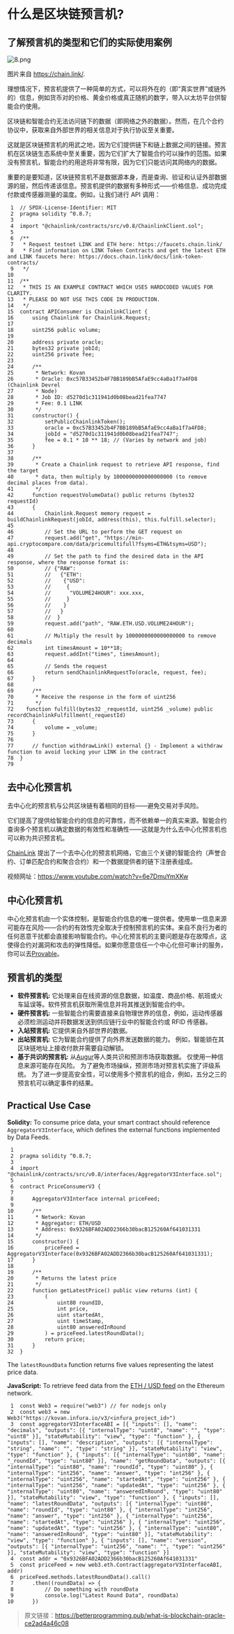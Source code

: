 # 什么是区块链预言机?

## 了解预言机的类型和它们的实际使用案例

![8.png](https://img.learnblockchain.cn/attachments/2022/03/VHgpdWbA623d82b28c97a.png)

图片来自 https://chain.link/. 

理想情况下，预言机提供了一种简单的方式，可以将外在的（即“真实世界”或链外的）信息，例如货币对的价格、黄金价格或真正随机的数字，带入以太坊平台供智能合约使用。

区块链和智能合约无法访问链下的数据（即网络之外的数据）。然而，在几个合约协议中，获取来自外部世界的相关信息对于执行协议至关重要。

这就是区块链预言机的用武之地，因为它们提供链下和链上数据之间的链接。预言机在区块链生态系统中至关重要，因为它们扩大了智能合约可以操作的范围。如果没有预言机，智能合约的用途将非常有限，因为它们只能访问其网络内的数据。

重要的是要知道，区块链预言机不是数据源本身，而是查询、验证和认证外部数据源的层，然后传递该信息。预言机提供的数据有多种形式——价格信息、成功完成付款或传感器测量的温度。例如，让我们进行 API 调用：
```
 1  // SPDX-License-Identifier: MIT
 2  pragma solidity ^0.8.7;
 3
 4  import "@chainlink/contracts/src/v0.8/ChainlinkClient.sol";
 5
 6  /**
 7   * Request testnet LINK and ETH here: https://faucets.chain.link/
 8   * Find information on LINK Token Contracts and get the latest ETH  and LINK faucets here: https://docs.chain.link/docs/link-token-contracts/
 9   */
10
11  /**
12   * THIS IS AN EXAMPLE CONTRACT WHICH USES HARDCODED VALUES FOR CLARITY.
13   * PLEASE DO NOT USE THIS CODE IN PRODUCTION.
14   */
15  contract APIConsumer is ChainlinkClient {
16      using Chainlink for Chainlink.Request;
17  
18      uint256 public volume;
19    
20      address private oracle;
21      bytes32 private jobId;
22      uint256 private fee;
23    
24      /**
25       * Network: Kovan
26       * Oracle: 0xc57B33452b4F7BB189bB5AfaE9cc4aBa1f7a4FD8 (Chainlink Devrel   
27       * Node)
28       * Job ID: d5270d1c311941d0b08bead21fea7747
29       * Fee: 0.1 LINK
30       */
31      constructor() {
32          setPublicChainlinkToken();
33          oracle = 0xc57B33452b4F7BB189bB5AfaE9cc4aBa1f7a4FD8;
34          jobId = "d5270d1c311941d0b08bead21fea7747";
35          fee = 0.1 * 10 ** 18; // (Varies by network and job)
36      }
37    
38      /**
39       * Create a Chainlink request to retrieve API response, find the target
40       * data, then multiply by 1000000000000000000 (to remove decimal places from data).
41       */
42      function requestVolumeData() public returns (bytes32 requestId) 
43      {
44          Chainlink.Request memory request = buildChainlinkRequest(jobId, address(this), this.fulfill.selector);
45        
46          // Set the URL to perform the GET request on
47          request.add("get", "https://min-api.cryptocompare.com/data/pricemultifull?fsyms=ETH&tsyms=USD");
48        
49          // Set the path to find the desired data in the API response, where the response format is:
50          // {"RAW":
51          //   {"ETH":
52          //    {"USD":
53          //     {
54          //      "VOLUME24HOUR": xxx.xxx,
55          //     }
56          //    }
57          //   }
58          //  }
59          request.add("path", "RAW.ETH.USD.VOLUME24HOUR");
60        
61          // Multiply the result by 1000000000000000000 to remove decimals
62          int timesAmount = 10**18;
63          request.addInt("times", timesAmount);
64        
65          // Sends the request
66          return sendChainlinkRequestTo(oracle, request, fee);
67      }
68     
69      /**
70       * Receive the response in the form of uint256
71       */ 
72    function fulfill(bytes32 _requestId, uint256 _volume) public recordChainlinkFulfillment(_requestId)
73      {
74          volume = _volume;
75      }
76
77      // function withdrawLink() external {} - Implement a withdraw function to avoid locking your LINK in the contract
78  }
79

```


## 去中心化预言机

去中心化的预言机与公共区块链有着相同的目标——避免交易对手风险。

它们提高了提供给智能合约的信息的可靠性，而不依赖单一的真实来源。智能合约查询多个预言机以确定数据的有效性和准确性——这就是为什么去中心化预言机也可以称为共识预言机。

[ChainLink](https://chainlinklabs.com/) 提出了一个去中心化的预言机网络，它由三个关键的智能合约（声誉合约、订单匹配合约和聚合合约）和一个数据提供者的链下注册表组成。

视频网址：https://www.youtube.com/watch?v=6e7DmuYmXKw



## 中心化预言机

中心化预言机由一个实体控制，是智能合约信息的唯一提供者。使用单一信息来源可能存在风险——合约的有效性完全取决于控制预言机的实体。来自不良行为者的任何恶意干扰都会直接影响智能合约。中心化预言机的主要问题是存在故障点，这使得合约对漏洞和攻击的弹性降低。如果你愿意信任一个中心化但可审计的服务，你可以去[Provable](https://provable.xyz/)。

## 预言机的类型

- **软件预言机:** 它处理来自在线资源的信息数据，如温度、商品价格、航班或火车延误等。软件预言机获取所需信息并将其推送到智能合约中。
- **硬件预言机:** 一些智能合约需要直接来自物理世界的信息，例如，运动传感器必须检测运动并将数据发送到供应链行业中的智能合约或 RFID 传感器。
- **入站预言机:** 它提供来自外部世界的数据。
- **出站预言机:** 它为智能合约提供了向外界发送数据的能力。 例如，智能锁在其区块链地址上接收付款并需要自动解锁。
- **基于共识的预言机:**  从[Augur](https://augur.net/)等人类共识和预测市场获取数据。 仅使用一种信息来源可能存在风险。 为了避免市场操纵，预测市场对预言机实施了评级系统。 为了进一步提高安全性，可以使用多个预言机的组合，例如，五分之三的预言机可以确定事件的结果。

## Practical Use Case

**Solidity:** To consume price data, your smart contract should reference `AggregatorV3Interface`, which defines the external functions implemented by Data Feeds.

```
 1
 2  pragma solidity ^0.8.7;
 3  
 4  import   "@chainlink/contracts/src/v0.8/interfaces/AggregatorV3Interface.sol";
 5
 6  contract PriceConsumerV3 {
 7
 8      AggregatorV3Interface internal priceFeed;
 9
10      /**
11       * Network: Kovan
12       * Aggregator: ETH/USD
13       * Address: 0x9326BFA02ADD2366b30bacB125260Af641031331
14       */
15      constructor() {
16          priceFeed = AggregatorV3Interface(0x9326BFA02ADD2366b30bacB125260Af641031331);
17      }
18
19      /**
20       * Returns the latest price
21       */
22      function getLatestPrice() public view returns (int) {
23          (
24              uint80 roundID, 
25              int price,
26              uint startedAt,
27              uint timeStamp,
28              uint80 answeredInRound
29          ) = priceFeed.latestRoundData();
30          return price;
31      }
32  }
```


The `latestRoundData` function returns five values representing the latest price data.

**JavaScript:** To retrieve feed data from the [ETH / USD feed](https://kovan.etherscan.io/address/0x9326BFA02ADD2366b30bacB125260Af641031331) on the Ethereum network.

```
 1  const Web3 = require("web3") // for nodejs only
 2  const web3 = new Web3("https://kovan.infura.io/v3/<infura_project_id>")
 3  const aggregatorV3InterfaceABI = [{ "inputs": [], "name": "decimals", "outputs": [{ "internalType": "uint8", "name": "", "type": "uint8" }], "stateMutability": "view", "type": "function" }, { "inputs": [], "name": "description", "outputs": [{ "internalType": "string", "name": "", "type": "string" }], "stateMutability": "view", "type": "function" }, { "inputs": [{ "internalType": "uint80", "name": "_roundId", "type": "uint80" }], "name": "getRoundData", "outputs": [{ "internalType": "uint80", "name": "roundId", "type": "uint80" }, { "internalType": "int256", "name": "answer", "type": "int256" }, { "internalType": "uint256", "name": "startedAt", "type": "uint256" }, { "internalType": "uint256", "name": "updatedAt", "type": "uint256" }, { "internalType": "uint80", "name": "answeredInRound", "type": "uint80" }], "stateMutability": "view", "type": "function" }, { "inputs": [], "name": "latestRoundData", "outputs": [{ "internalType": "uint80", "name": "roundId", "type": "uint80" }, { "internalType": "int256", "name": "answer", "type": "int256" }, { "internalType": "uint256", "name": "startedAt", "type": "uint256" }, { "internalType": "uint256", "name": "updatedAt", "type": "uint256" }, { "internalType": "uint80", "name": "answeredInRound", "type": "uint80" }], "stateMutability": "view", "type": "function" }, { "inputs": [], "name": "version", "outputs": [{ "internalType": "uint256", "name": "", "type": "uint256" }], "stateMutability": "view", "type": "function" }]
 4  const addr = "0x9326BFA02ADD2366b30bacB125260Af641031331"
 5  const priceFeed = new web3.eth.Contract(aggregatorV3InterfaceABI, addr)
 6  priceFeed.methods.latestRoundData().call()
 7      .then((roundData) => {
 8          // Do something with roundData
 9          console.log("Latest Round Data", roundData)
10      })
```



> 原文链接：https://betterprogramming.pub/what-is-blockchain-oracle-ce2ad4a46c08
